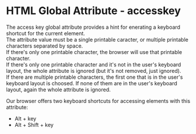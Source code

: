 # HTML Global Attribute - accesskey

The access key global attribute provides a hint for enerating a keyboard shortcut for the current element.<br>
The attribute value must be a single printable caracter, or multiple printable characters separated by space.<br>
If there's only one printable character, the browser will use that printable character.<br>
If there's only one printable character and it's not in the user's keyboard layout, the whole attribute is ignored (but it's not removed, just ignored).<br>
If there are multiple printable characters, the first one that is in the user's keyboard layout is choosed. If none of them are in the user's keyboard layout, again the whole attribute is ignored.

Our browser offers two keyboard shortcuts for accessing elements with this attribute:
- Alt + key
- Alt + Shift + key